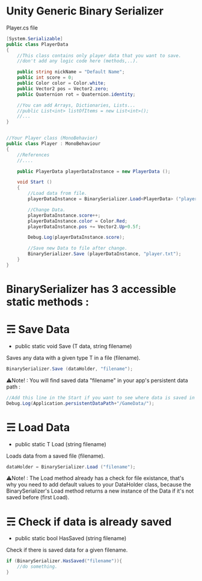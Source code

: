 # Unity Generic Binary Serializer

Player.cs file
```c#
[System.Serializable]
public class PlayerData
{
	//This class contains only player data that you want to save.
	//don't add any logic code here (methods,..).

	public string nickName = "Default Name";
	public int score = 0;
	public Color color = Color.white;
	public Vector2 pos = Vector2.zero;
	public Quaternion rot = Quaternion.identity;

	//You can add Arrays, Dictionaries, Lists...
	//public List<int> listOfItems = new List<int>();
	//...
}


//Your Player class (MonoBehavior)
public class Player : MonoBehaviour
{
	//References
	//....

	public PlayerData playerDataInstance = new PlayerData ();

	void Start ()
	{
		//Load data from file.
		playerDataInstance = BinarySerializer.Load<PlayerData> ("player.txt");

		//Change Data.
		playerDataInstance.score++;
		playerDataInstance.color = Color.Red;
		playerDataInstance.pos += Vector2.Up+0.5f;

		Debug.Log(playerDataInstance.score);

		//Save new Data to file after change.
		BinarySerializer.Save (playerDataInstance, "player.txt");
	}
}
```

# BinarySerializer has 3 accessible static methods :



# ☴ Save Data
- public static void Save <T> (T data, string filename)
	
Saves any data with a given type T in a file (filename).
```c#
BinarySerializer.Save (dataHolder, "filename");
```
⚠Note! : You will find saved data "filename" in your app's persistent data path :
```c#
//Add this line in the Start if you want to see where data is saved in your machine.
Debug.Log(Application.persistentDataPath+"/GameData/");
```


# ☴ Load Data
- public static T Load<T> (string filename)
	
Loads data from a saved file (filename).
```c#
dataHolder = BinarySerializer.Load ("filename");
```
⚠Note! : The Load method already has a check for file existance, that's why you need to add default values to your DataHolder class, because the BinarySerializer's Load method returns a new instance of the Data if it's not saved before (first Load).

# ☴ Check if data is already saved
- public static bool HasSaved (string filename)

Check if there is saved data for a given filename.
```c#
if (BinarySerializer.HasSaved("filename")){
	//do something.
}
```
